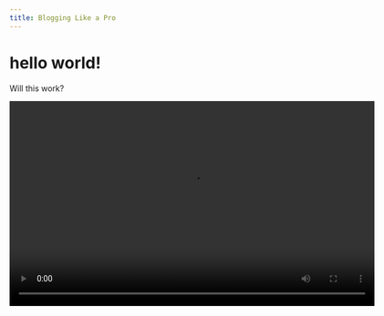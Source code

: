 ```yaml
---
title: Blogging Like a Pro
---
```


# hello world!

Will this work?



<script src="https://cdn.dashjs.org/latest/dash.all.min.js"></script>
<style>
    video {
       width: 640px;
       height: 360px;
    }
</style>

<body>
   <div>
       <video data-dashjs-player autoplay src="http://dash.edgesuite.net/envivio/EnvivioDash3/manifest.mpd" controls></video>
   </div>
</body>
